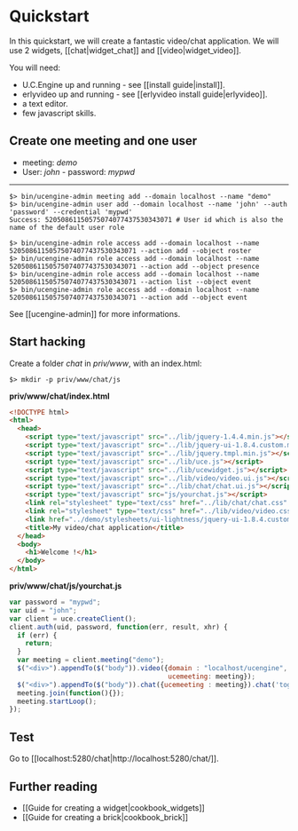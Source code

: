 # Quickstart

In this quickstart, we will create a fantastic video/chat application. We will use 2 widgets, [[chat|widget_chat]] and [[video|widget_video]].

You will need:

* U.C.Engine up and running - see [[install guide|install]].
* erlyvideo up and running - see [[erlyvideo install guide|erlyvideo]].
* a text editor.
* few javascript skills.

## Create one meeting and one user

* meeting:  *demo*
* User: *john* - password: *mypwd*

* * *

    $> bin/ucengine-admin meeting add --domain localhost --name "demo"
    $> bin/ucengine-admin user add --domain localhost --name 'john' --auth 'password' --credential 'mypwd'
    Success: 52050861150575074077437530343071 # User id which is also the name of the default user role

    $> bin/ucengine-admin role access add --domain localhost --name 52050861150575074077437530343071 --action add --object roster
    $> bin/ucengine-admin role access add --domain localhost --name 52050861150575074077437530343071 --action add --object presence
    $> bin/ucengine-admin role access add --domain localhost --name 52050861150575074077437530343071 --action list --object event
    $> bin/ucengine-admin role access add --domain localhost --name 52050861150575074077437530343071 --action add --object event

See [[ucengine-admin]] for more informations.

## Start hacking

Create a folder *chat* in *priv/www*, with an index.html:

    $> mkdir -p priv/www/chat/js

**priv/www/chat/index.html**

```html
<!DOCTYPE html>
<html>
  <head>
    <script type="text/javascript" src="../lib/jquery-1.4.4.min.js"></script>
    <script type="text/javascript" src="../lib/jquery-ui-1.8.4.custom.min.js"></script>
    <script type="text/javascript" src="../lib/jquery.tmpl.min.js"></script>
    <script type="text/javascript" src="../lib/uce.js"></script>
    <script type="text/javascript" src="../lib/ucewidget.js"></script>
    <script type="text/javascript" src="../lib/video/video.ui.js"></script>
    <script type="text/javascript" src="../lib/chat/chat.ui.js"></script>
    <script type="text/javascript" src="js/yourchat.js"></script>
    <link rel="stylesheet" type="text/css" href="../lib/chat/chat.css" charset="utf-8" />
    <link rel="stylesheet" type="text/css" href="../lib/video/video.css" charset="utf-8" />
    <link href="../demo/stylesheets/ui-lightness/jquery-ui-1.8.4.custom.css" media="screen" rel="stylesheet" type="text/css" />
    <title>My video/chat application</title>
  </head>
  <body>
    <h1>Welcome !</h1>
  </body>
</html>
```

**priv/www/chat/js/yourchat.js**

```javascript
var password = "mypwd";
var uid = "john";
var client = uce.createClient();
client.auth(uid, password, function(err, result, xhr) {
  if (err) {
    return;
  }
  var meeting = client.meeting("demo");
  $("<div>").appendTo($("body")).video({domain : "localhost/ucengine",
                                        ucemeeting: meeting});
  $("<div>").appendTo($("body")).chat({ucemeeting : meeting}).chat('toggleMode', 'big');
  meeting.join(function(){});
  meeting.startLoop();
});
```

## Test

Go to [[localhost:5280/chat|http://localhost:5280/chat/]].

## Further reading

* [[Guide for creating a widget|cookbook_widgets]]
* [[Guide for creating a brick|cookbook_brick]]
